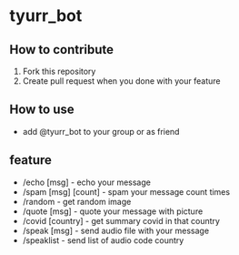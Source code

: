 # tyurr_bot

## How to contribute

1. Fork this repository
2. Create pull request when you done with your feature

## How to use

- add @tyurr_bot to your group or as friend

## feature

- /echo [msg] - echo your message
- /spam [msg] [count] - spam your message count times
- /random - get random image
- /quote [msg] - quote your message with picture
- /covid [country] - get summary covid in that country
- /speak [msg] - send audio file with your message
- /speaklist - send list of audio code country
